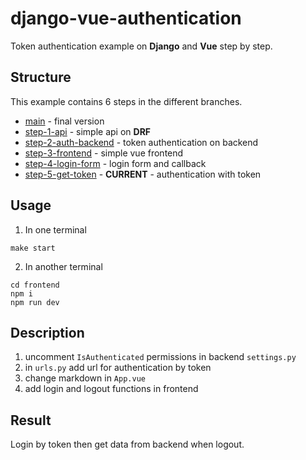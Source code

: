 # django-vue-authentication

Token authentication example on **Django** and **Vue** step by step.

## Structure

This example contains 6 steps in the different branches.

- [main](https://github.com/DanteOnline/django-vue-authentication) - final version
- [step-1-api](https://github.com/DanteOnline/django-vue-authentication/tree/step-1-api) - simple api on **DRF**
- [step-2-auth-backend](https://github.com/DanteOnline/django-vue-authentication/tree/step-2-auth-backend)  - token authentication on backend
- [step-3-frontend](https://github.com/DanteOnline/django-vue-authentication/tree/step-3-frontend) - simple vue frontend
- [step-4-login-form](https://github.com/DanteOnline/django-vue-authentication/tree/step-4-login-form) - login form and callback
- [step-5-get-token](https://github.com/DanteOnline/django-vue-authentication/tree/step-5-get-token) - **CURRENT** - authentication with token
## Usage

1. In one terminal
```commandline
make start
```

2. In another terminal
```commandline
cd frontend
npm i
npm run dev
```

## Description

1. uncomment `IsAuthenticated` permissions in backend `settings.py`
2. in `urls.py` add url for authentication by token
3. change markdown in `App.vue`
4. add login and logout functions in frontend

## Result

Login by token then get data from backend when logout. 
